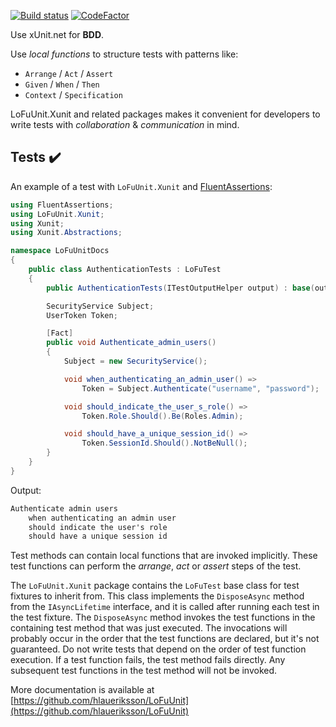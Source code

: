 [![Build status](https://ci.appveyor.com/api/projects/status/ahjxbhw42vggh0su?svg=true)](https://ci.appveyor.com/project/hlaueriksson/lofuunit) [![CodeFactor](https://www.codefactor.io/repository/github/hlaueriksson/lofuunit/badge)](https://www.codefactor.io/repository/github/hlaueriksson/lofuunit)

Use xUnit.net for **BDD**.

Use _local functions_ to structure tests with patterns like:

* `Arrange` / `Act` / `Assert`
* `Given` / `When` / `Then`
* `Context` / `Specification`

LoFuUnit.Xunit and related packages makes it convenient for developers to write tests with _collaboration_ & _communication_ in mind.

## Tests ✔️

An example of a test with `LoFuUnit.Xunit` and [FluentAssertions](https://www.nuget.org/packages/FluentAssertions/):

```csharp
using FluentAssertions;
using LoFuUnit.Xunit;
using Xunit;
using Xunit.Abstractions;

namespace LoFuUnitDocs
{
    public class AuthenticationTests : LoFuTest
    {
        public AuthenticationTests(ITestOutputHelper output) : base(output) { }

        SecurityService Subject;
        UserToken Token;

        [Fact]
        public void Authenticate_admin_users()
        {
            Subject = new SecurityService();

            void when_authenticating_an_admin_user() =>
                Token = Subject.Authenticate("username", "password");

            void should_indicate_the_user_s_role() =>
                Token.Role.Should().Be(Roles.Admin);

            void should_have_a_unique_session_id() =>
                Token.SessionId.Should().NotBeNull();
        }
    }
}
```

Output:

```txt
Authenticate admin users
	when authenticating an admin user
	should indicate the user's role
	should have a unique session id
```

Test methods can contain local functions that are invoked implicitly. These test functions can perform the _arrange_, _act_ or _assert_ steps of the test.

The `LoFuUnit.Xunit` package contains the `LoFuTest` base class for test fixtures to inherit from.
This class implements the `DisposeAsync` method from the `IAsyncLifetime` interface, and it is called after running each test in the test fixture.
The `DisposeAsync` method invokes the test functions in the containing test method that was just executed.
The invocations will probably occur in the order that the test functions are declared, but it's not guaranteed.
Do not write tests that depend on the order of test function execution.
If a test function fails, the test method fails directly.
Any subsequent test functions in the test method will not be invoked.

More documentation is available at [https://github.com/hlaueriksson/LoFuUnit](https://github.com/hlaueriksson/LoFuUnit)
